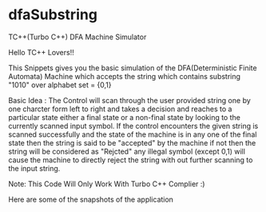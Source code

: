 # dfaSubstring

TC++(Turbo C++) DFA Machine Simulator

Hello TC++ Lovers!!

This Snippets gives you the basic simulation of the DFA(Deterministic Finite Automata) Machine which accepts the string which contains substring "1010" over alphabet set = {0,1}

Basic Idea : 
The Control will scan through the user provided string one by one charcter form left to right and takes a decision and reaches to a particular state either a final state or a 
non-final state by looking to the currently scanned input symbol. If the control encounters the given string is scanned successfully and the state of the machine is in any
one of the final state then the string is said to be "accepted" by the machine if not then the string will be considered as "Rejcted" any illegal symbol (except 0,1) will cause
the machine to directly reject the string with out further scanning to the input string.

Note: This Code Will Only Work With Turbo C++ Complier :)

Here are some of the snapshots of the application

